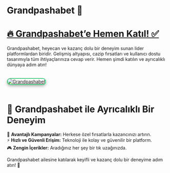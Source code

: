 # Grandpashabet 🎯  

# <a href="https://cutt.ly/Grandpasha724">🔥 Grandpashabet’e Hemen Katıl! ✅</a>  
Grandpashabet, heyecan ve kazanç dolu bir deneyim sunan lider platformlardan biridir. Gelişmiş altyapısı, cazip fırsatları ve kullanıcı dostu tasarımıyla tüm ihtiyaçlarınıza cevap verir. Hemen şimdi katılın ve ayrıcalıklı dünyaya adım atın!  

<a href="https://cutt.ly/Grandpasha724" title="Grandpashabet">  
<img src="https://i.ibb.co/BtMhhf6/g-venligiris.jpg" alt="Grandpashabet" style="max-width: 100%; border: 2px solid #2ecc71; border-radius: 12px; box-shadow: 0 4px 8px rgba(0,0,0,0.3); margin: 20px 0;">  
</a>  

# 🌟 Grandpashabet ile Ayrıcalıklı Bir Deneyim  
💎 **Avantajlı Kampanyalar:** Herkese özel fırsatlarla kazancınızı artırın.  
⚡ **Hızlı ve Güvenli Erişim:** Teknoloji ile kolay ve güvenilir bir platform.  
🎮 **Zengin İçerikler:** Aradığınız her şey bir tık uzağınızda.  

Grandpashabet ailesine katılarak keyifli ve kazanç dolu bir deneyime adım atın! 🚀  
